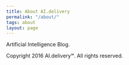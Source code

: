 ```yaml
---
title: About AI.delivery
permalink: "/about/"
tags: about
layout: page
---
```


Artificial Intelligence Blog.

Copyright 2016 AI.delivery℠. All rights reserved.
